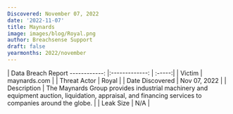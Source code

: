 ```yaml
---
Discovered: November 07, 2022
date: '2022-11-07'
title: Maynards
image: images/blog/Royal.png
author: Breachsense Support
draft: false
yearmonths: 2022/november
---
```



| Data Breach Report
------------:     |:-------------:    | :-----:|
| Victim      | maynards.com      | 
| Threat Actor      | Royal      | 
| Date Discovered      | Nov 07, 2022      | 
| Description      | The Maynards Group provides industrial machinery and equipment auction, liquidation, appraisal, and financing services to companies around the globe.      | 
| Leak Size      | N/A      | 

